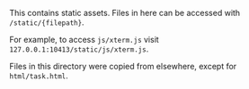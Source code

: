 This contains static assets. Files in here can be accessed with
`/static/{filepath}`.

For example, to access `js/xterm.js` visit `127.0.0.1:10413/static/js/xterm.js`.

Files in this directory were copied from elsewhere, except for `html/task.html`.
